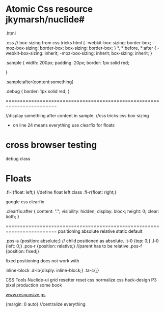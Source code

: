 
Atomic Css resource
jkymarsh/nuclide#
========================================================================
.html

<html>
<head>
  <title></title>
  <link rel="stylesheet" href=""style.css>
</head>
<body>
  <div class="sample"
</body>
</html>

.css
// box-sizing from css tricks
html {
  -webkit-box-sizing: border-box;
  -moz-box-sizing: border-box;
  box-sizing: border-box;
}
*, *:before, *:after {
  -webkit-box-sizing: inherit;
  -moz-box-sizing: inherit;
  box-sizing: inherit;
  }

.sample {
  width: 200px;
  padding: 20px;
  border: 1px solid red;

}

.sample:after{content:something}

.debug {
  border: 1px solid red;
}

========================================================================

//display something after content in sample.
//css tricks css box-sizing
*  on line 24 means everything
use clearfix for floats

cross browser testing
======================


debug class

Floats
========================================================================
<html>
<head>
  <title></title>
</head>
<body>

</body>
</html>



.fl-l{float: left;} //define float left class
.fl-r{float: right;}

google css clearfix

.clearfix:after {
   content: ".";
   visibility: hidden;
   display: block;
   height: 0;
   clear: both;
}


========================================================================
positioning
  absolute
  relative
  static default

.pos-a {position: absolute;} // child positioned as absolute.
.t-0 {top: 0;}
.l-0 {left: 0;}
.pos-r {position: relative;} //parent has to be relative
.pos-f {position: fixed;}


fixed positioning does not work with

inline-block
.d-ib{disply: inline-block;}
.ta-c{;}


CSS Tools
Nuclide-ui
grid
resetter reset css
normalize css
hack-design
P3 pixel production some book


www.responsive.gs


{margin: 0 auto} //centralize everything
